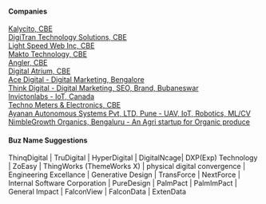 #### Companies
[Kalycito, CBE](https://www.kalycito.com/)  
[DigiTran Technology Solutions, CBE](https://dtserp.in/)  
[Light Speed Web Inc, CBE]()  
[Makto Technology, CBE](https://www.maktotechnology.com)  
[Angler, CBE](https://www.angleritech.com/)  
[Digital Atrium, CBE](https://www.digitalatrium.in/)  
[Ace Digital - Digital Marketing, Bengalore](https://www.acedigital.co.in/)  
[Think Digital - Digital Marketing, SEO, Brand, Bubaneswar](https://www.thinkdigital.co.in/)  
[Invictonlabs - IoT, Canada](https://invictonlabs.com/)  
[Techno Meters & Electronics, CBE](https://www.technometers.in/)  
[Ayanan Autonomous Systems Pvt, LTD, Pune - UAV, IoT, Robotics, ML/CV](http://ayaan.ai)  
[NimbleGrowth Organics, Bengaluru - An Agri startup for Organic produce](https://nimblegrowth.in/)  

#### Buz Name Suggestions
ThinqDigital | TruDigital | HyperDigital | DigitalNcage| DXP(Exp) Technology | ZoEasy | ThingWorks (ThemeWorks X) | physical digital convergence | Engineering Excellance | Generative Design | TransForce | NextForce | Internal Software Corporation | PureDesign | PalmPact | PalmImPact | General Impact | FalconView | FalconData | ExtenData


